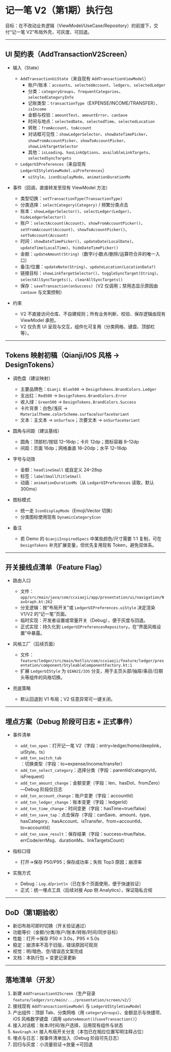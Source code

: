 # 记一笔 V2（第1期）执行包

目标：在不改动业务逻辑（ViewModel/UseCase/Repository）的前提下，交付“记一笔 V2”布局外壳，可灰度、可回退。

---

## UI 契约表（AddTransactionV2Screen）

- 输入（State）
  - `AddTransactionUiState`（来自现有 `AddTransactionViewModel`）
    - 账户/账本：`accounts`、`selectedAccount`、`ledgers`、`selectedLedger`
    - 分类：`categoryGroups`、`frequentCategories`、`selectedCategoryInfo`
    - 记账类型：`transactionType`（EXPENSE/INCOME/TRANSFER）、`isIncome`
    - 金额与校验：`amountText`、`amountError`、`canSave`
    - 时间与地点：`selectedDate`、`selectedTime`、`selectedLocation`
    - 转账：`fromAccount`、`toAccount`
    - 对话框可见性：`showLedgerSelector`、`showDateTimePicker`、`showFromAccountPicker`、`showToAccountPicker`、`showLinkTargetSelector`
    - 其他：`isLoading`、`hasLinkOptions`、`availableLinkTargets`、`selectedSyncTargets`
  - `LedgerUIPreferences`（来自现有 `LedgerUIStyleViewModel.uiPreferences`）
    - `uiStyle`、`iconDisplayMode`、`animationDurationMs`

- 事件（回调，直接转发至现有 ViewModel 方法）
  - 类型切换：`setTransactionType(TransactionType)`
  - 分类选择：`selectCategory(Category)` / 频繁分类点击
  - 账本：`showLedgerSelector()`、`selectLedger(Ledger)`、`hideLedgerSelector()`
  - 账户：`selectAccount(Account)`、`showFromAccountPicker()`、`setFromAccount(Account)`、`showToAccountPicker()`、`setToAccount(Account)`
  - 时间：`showDateTimePicker()`、`updateDate(LocalDate)`、`updateTime(LocalTime)`、`hideDateTimePicker()`
  - 金额：`updateAmount(String)`（数字/小数点/删除/运算符合并的唯一入口）
  - 备注/位置：`updateNote(String)`、`updateLocation(LocationData?)`
  - 链接目标：`showLinkTargetSelector()`、`toggleSyncTarget(String)`、`selectAllSyncTargets()`、`clearAllSyncTargets()`
  - 保存：`saveTransaction(onSuccess)`（V2 仅调用；禁用态显示原因由 `canSave` 与文案控制）

- 约束
  - V2 不直接访问仓库、不自建规则；所有业务判断、校验、保存逻辑由现有 ViewModel 承担。
  - V2 仅负责 UI 呈现与交互，组件化可复用（分类网格、键盘、顶部栏等）。

---

## Tokens 映射初稿（Qianji/IOS 风格 → DesignTokens）

- 调色盘（建议映射）
  - 主要品牌色：`Qianji Blue500` → `DesignTokens.BrandColors.Ledger`
  - 支出红：`Red500` → `DesignTokens.BrandColors.Error`
  - 收入绿：`Green500` → `DesignTokens.BrandColors.Success`
  - 卡片背景：白色/浅灰 → `MaterialTheme.colorScheme.surface`/`surfaceVariant`
  - 文本：主文本 → `onSurface`；次要文本 → `onSurfaceVariant`

- 圆角与间距（建议基线）
  - 圆角：顶部栏/按钮 12–16dp；卡片 12dp；图标容器 8–12dp
  - 间距：页面 16dp；网格垂直 16–20dp；水平 12–16dp

- 字号与动效
  - 金额：`headlineSmall` 或自定义 24–28sp
  - 标签：`labelSmall`/`titleSmall`
  - 动画：`animationDurationMs`（从 `LedgerUIPreferences` 读取，默认 300ms）

- 图标模式
  - 统一走 `IconDisplayMode`（Emoji/Vector 切换）
  - 分类图标使用现有 `DynamicCategoryIcon`

- 备注
  - 若 Demo 的 `QianjiInspiredSpecs` 中某些颜色/尺寸需要 1:1 复制，可在 `DesignTokens` 补充扩展变量，但优先复用现有 Token，避免双体系。

---

## 开关接线点清单（Feature Flag）

- 路由入口
  - 文件：`app/src/main/java/com/ccxiaoji/app/presentation/ui/navigation/NavGraph.kt:262`
  - 分支逻辑：按“布局开关”或 `LedgerUIPreferences.uiStyle` 决定渲染 V1/V2 的“记一笔”页面。
  - 临时实现：开发者设置或常量开关（Debug），便于灰度与回退。
  - 正式实现：持久化到 `LedgerUIPreferencesRepository`，在“界面风格设置”中暴露。

- 风格工厂（后续页面）
  - 文件：`feature/ledger/src/main/kotlin/com/ccxiaoji/feature/ledger/presentation/component/StyleableComponentFactory.kt:1`
  - 扩展 `LedgerUIStyle` 为 `QIANJI/IOS` 分支，用于主页头部/抽屉/条目/日期头等组件的风格切换。

- 兜底策略
  - 默认回退到 V1 布局；V2 任意异常可一键关闭。

---

## 埋点方案（Debug 阶段可日志 + 正式事件）

- 事件清单
  - `add_txn_open`：打开记一笔 V2（字段：entry=ledger/home/deeplink，uiStyle，ts）
  - `add_txn_switch_tab`：切换类型（字段：to=expense/income/transfer）
  - `add_txn_select_category`：选择分类（字段：parentId/categoryId，isFrequent）
  - `add_txn_amount_change`：金额变更（字段：len、hasDot、fromZero）—Debug 阶段仅日志
  - `add_txn_account_change`：账户变更（字段：accountId）
  - `add_txn_ledger_change`：账本变更（字段：ledgerId）
  - `add_txn_time_change`：时间变更（字段：hasTime=true/false）
  - `add_txn_save_tap`：点击保存（字段：canSave、amount、type、hasCategory、hasAccount、isTransfer、from=accountId、to=accountId）
  - `add_txn_save_result`：保存结果（字段：success=true/false、errCode/errMsg、durationMs、linkTargetsCount）

- 指标口径
  - 打开→保存 P50/P95；保存成功率；失败 Top3 原因；崩溃率

- 实施方式
  - Debug：`Log.d`/`println`（已在多个页面使用，便于快速验证）
  - 正式：统一埋点工具（后续对接 App 侧 Analytics），保证隐私合规

---

## DoD（第1期验收）

- 新旧布局可即时切换（开关验证通过）
- 功能等价（金额/分类/账户/账本/转账/时间/同步目标）
- 性能：打开→保存 P50 ≤ 3.0s，P95 ≤ 5.0s
- 稳定：崩溃率不高于旧版，错误原因可观测
- 视觉：明/暗色、空/错误态文案完成
- 文档：本执行包 + 变更记录更新

---

## 落地清单（开发）

1) 新建 `AddTransactionV2Screen`（生产目录 `feature/ledger/src/main/.../presentation/screen/v2/`）
2) 接线现有 `AddTransactionViewModel` 与 `LedgerUIStyleViewModel`
3) 产出组件：顶部 Tab、分类网格（用 `categoryGroups`）、金额显示与快捷项、iOS 风格数字键盘（调用 `updateAmount()`/`saveTransaction()`）
4) 接入对话框：账本/时间/账户选择，沿用现有组件与状态
5) `NavGraph.kt` 接入布局开关分支（本包已在相应位置写明注释占位）
6) 埋点与日志：按事件清单加入（Debug 阶段可先日志）
7) 回归与灰度：小流量验证→放量→可回退


